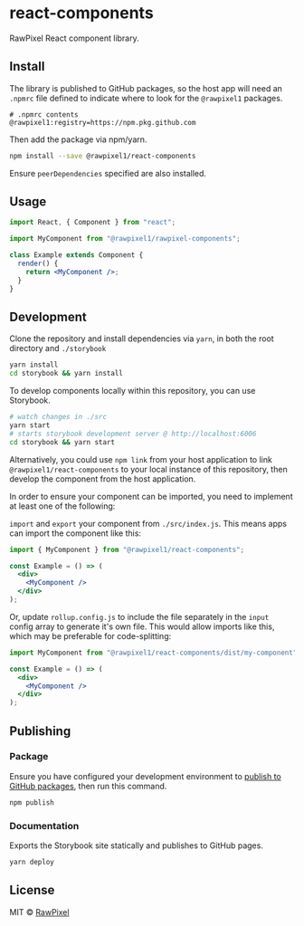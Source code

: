 # react-components

RawPixel React component library.

## Install

The library is published to GitHub packages, so the host app will need an `.npmrc`
file defined to indicate where to look for the `@rawpixel1` packages.

```text
# .npmrc contents
@rawpixel1:registry=https://npm.pkg.github.com
```

Then add the package via npm/yarn.

```bash
npm install --save @rawpixel1/react-components
```

Ensure `peerDependencies` specified are also installed.

## Usage

```jsx
import React, { Component } from "react";

import MyComponent from "@rawpixel1/rawpixel-components";

class Example extends Component {
  render() {
    return <MyComponent />;
  }
}
```

## Development

Clone the repository and install dependencies via `yarn`, in both the root
directory and `./storybook`

```bash
yarn install
cd storybook && yarn install
```

To develop components locally within this repository, you can use Storybook.

```bash
# watch changes in ./src
yarn start
# starts storybook development server @ http://localhost:6006
cd storybook && yarn start
```

Alternatively, you could use `npm link` from your host application to link
`@rawpixel1/react-components` to your local instance of this repository, then
develop the component from the host application.

In order to ensure your component can be imported, you need to implement at
least one of the following:

`import` and `export` your component from `./src/index.js`. This means apps can
import the component like this:

```jsx
import { MyComponent } from "@rawpixel1/react-components";

const Example = () => (
  <div>
    <MyComponent />
  </div>
);
```

Or, update `rollup.config.js` to include the file separately in the `input`
config array to generate it's own file. This would allow imports like this,
which may be preferable for code-splitting:

```jsx
import MyComponent from "@rawpixel1/react-components/dist/my-component";

const Example = () => (
  <div>
    <MyComponent />
  </div>
);
```

## Publishing

### Package

Ensure you have configured your development environment to [publish to GitHub packages](https://help.github.com/en/packages/using-github-packages-with-your-projects-ecosystem/configuring-npm-for-use-with-github-packages#publishing-a-package),
then run this command.

```bash
npm publish
```

### Documentation

Exports the Storybook site statically and publishes to GitHub pages.

```bash
yarn deploy
```

## License

MIT © [RawPixel](https://www.rawpixel.com)
